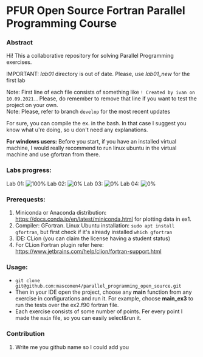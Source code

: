# PFUR Open Source Fortran Parallel Programming Course

### Abstract
Hi! This a collaborative repository for solving Parallel Programming exercises.   

IMPORTANT: *lab01* directory is out of date. Please, use *lab01_new* for the first lab  

Note: First line of each file consists of something like `! Created by ivan on 10.09.2021.`. Please, do remember to remove that line if you want to test
the project on your own.  
Note: Please, refer to branch `develop` for the most recent updates 

For sure, you can compile the ex. in the bash. In that case I suggest you know what u're doing, so u don't need any explanations.


**For windows users:** Before you start, if you have an installed virtual machine, I would really recommend to run linux ubuntu in the virtual machine and use gfortran from there.

### Labs progress:
Lab 01: ![100%](https://progress-bar.dev/100) Lab 02: ![0%](https://progress-bar.dev/0)  Lab 03: ![0%](https://progress-bar.dev/0)  Lab 04: ![0%](https://progress-bar.dev/0)  

### Prerequests:
1. Miniconda or Anaconda distribution: https://docs.conda.io/en/latest/miniconda.html for plotting data in ex1. 
2. Compiler: GFortran. Linux Ubuntu installation: ``` sudo apt install gfortran ```, but first check if it's already installed ``` which gfortran ```
2. IDE: CLion (you can claim the license having a student status)
3. For CLion Fortran plugin refer here: https://www.jetbrains.com/help/clion/fortran-support.html


### Usage:

- ``` git clone git@github.com:mascomen4/parallel_programming_open_source.git ```
- Then in your IDE open the project, choose any **main** function from any exercise in configurations and run it. For example, choose **main_ex3** to run the tests over the ex2.f90 fortran file.
- Each exercise consists of some number of points. Fer every point I made the `main` file, so you can easily select&run it. 

### Contribution 
1. Write me you github name so I could add you 
